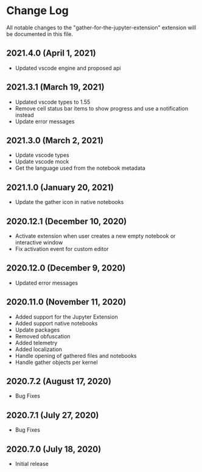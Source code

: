 # Change Log

All notable changes to the "gather-for-the-jupyter-extension" extension will be documented in this file.

## 2021.4.0 (April 1, 2021)
- Updated vscode engine and proposed api

## 2021.3.1 (March 19, 2021)
- Updated vscode types to 1.55
- Remove cell status bar items to show progress and use a notification instead
- Update error messages

## 2021.3.0 (March 2, 2021)
- Update vscode types
- Update vscode mock
- Get the language used from the notebook metadata

## 2021.1.0 (January 20, 2021)
- Update the gather icon in native notebooks

## 2020.12.1 (December 10, 2020)
- Activate extension when user creates a new empty notebook or interactive window
- Fix activation event for custom editor

## 2020.12.0 (December 9, 2020)
- Updated error messages

## 2020.11.0 (November 11, 2020)
- Added support for the Jupyter Extension
- Added support native notebooks
- Update packages
- Removed obfuscation
- Added telemetry
- Added localization
- Handle opening of gathered files and notebooks
- Handle gather objects per kernel

## 2020.7.2 (August 17, 2020)
- Bug Fixes

## 2020.7.1 (July 27, 2020)
- Bug Fixes

## 2020.7.0 (July 18, 2020)
- Initial release
